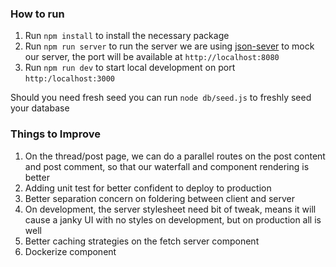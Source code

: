 ### How to run

1. Run `npm install` to install the necessary package
2. Run `npm run server` to run the server we are using [json-sever](https://github.com/typicode/json-server) to mock our server, the port will be available at `http://localhost:8080`
3. Run `npm run dev` to start local development on port `http:/localhost:3000`

Should you need fresh seed you can run `node db/seed.js` to freshly seed your database

### Things to Improve

1. On the thread/post page, we can do a parallel routes on the post content and post comment, so that our waterfall and component rendering is better
2. Adding unit test for better confident to deploy to production
3. Better separation concern on foldering between client and server
4. On development, the server stylesheet need bit of tweak, means it will cause a janky UI with no styles on development, but on production all is well
5. Better caching strategies on the fetch server component
6. Dockerize component 